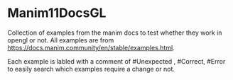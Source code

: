# Manim11DocsGL
Collection of examples from the manim docs to test whether they work in opengl or not.
All examples are from https://docs.manim.community/en/stable/examples.html.

Each example is labled with a comment of #Unexpected , #Correct, #Error to easily search which examples require a change or not.
